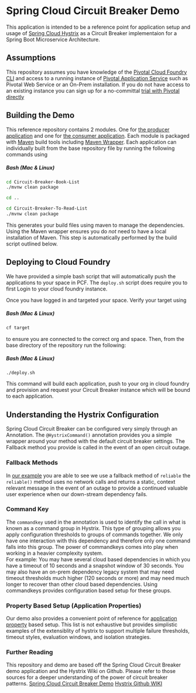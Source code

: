 # Spring Cloud Circuit Breaker Demo

This application is intended to be a reference point for application setup and usage
of [Spring Cloud Hystrix]() as a Circuit Breaker implementaion for a Spring Boot
Microservice Architecture.  

## Assumptions
This repository assumes you have knowledge of the [Pivotal Cloud Foundry CLI]() and 
access to a running instance of [Pivotal Application Service]() such as Pivotal Web
Service or an On-Prem installation. If you do not have access to an existing instance
you can sign up for a no-committal [trial with Pivotal directly]()

## Building the Demo
This reference repository contains 2 modules.  One for [the producer application](Circuit-Breaker-Book-List)
and one for [the consumer application](Circuit-Breaker-To-Read-List).  Each module is
packaged with [Maven]() build tools including [Maven Wrapper](). Each application can
individually built from the base repository file by running the following commands using 

##### Bash (Mac & Linux) 
```bash
cd Circuit-Breaker-Book-List
./mvnw clean package

cd ..

cd Circuit-Breaker-To-Read-List
./mvnw clean package
```

This generates your build files using maven to manage the dependencies.  Using the Maven
wrapper ensures you do *not* need to have a local installation of Maven. This step is 
automatically performed by the build script outlined below.

## Deploying to Cloud Foundry
We have provided a simple bash script that will automatically push the applications to
your space in PCF.  The `deploy.sh` script does require you to first Login to
your cloud foundry instance.  

Once you have logged in and targeted your space.  Verify your target using 

##### Bash (Mac & Linux)
```bash
cf target
```
to ensure you are connected to the correct org and space. Then, from the base directory 
of the repository run the following:

##### Bash (Mac & Linux)
```bash
./deploy.sh
```

This command will build each application, push to your org in cloud foundry and provision
and request your Circuit Breaker instance which will be bound to each application.

## Understanding the Hystrix Configuration
Spring Cloud Circuit Breaker can be configured very simply through an Annotation.  The 
`@HystrixCommand()` annotation provides you a simple wrapper around your method with the
default circuit breaker settings.  The Fallback method you provide is called in the event
of an open circuit outage.  

### Fallback Methods
In [our example](BookService.java)
you are able to see we use a fallback method of `reliable`  the `reliable()` method uses no
network calls and returns a static, context relevant message in the event of an outage
to provide a continued valuable user experience when our down-stream dependency
fails. 

### Command Key
The `commandkey` used in the annotation is used to identify the call in what is known as a 
command group in Hystrix.  This type of grouping allows you apply configuration thresholds
to groups of commands together.  We only have one interaction with this dependency and therefore
only one command falls into this group.  The power of commandkeys comes into play when working
in a heavier complexity system.  
For example: You may have several cloud based dependencies in which you have
a timeout of 10 seconds and a snapshot window of 30 seconds.  You may also have an on-prem 
dependency legacy system that may need timeout thresholds much higher (120 seconds or more)
and may need much longer to recover than other cloud based dependencies. Using commandkeys
provides configuration based setup for these groups.

### Property Based Setup (Application Properties)
Our demo also provides a convenient point of reference for [application property](Circuit-Breaker-Lunch-N-Learn/Circuit-Breaker-To-Read-List/src/main/resources/application.yml) 
based setup.  This list is not exhaustive but provides simplistic examples of the extensiblity
of hystrix to support multiple failure thresholds, timeout styles, evaluation windows, and isolation strategies.


### Further Reading 
This repository and demo are based off the Spring Cloud Circuit Breaker demo application and the 
Hystrix Wiki on Github. Please refer to those sources for a deeper understanding of the power of 
circuit breaker patterns. 
[Spring Cloud Circuit Breaker Demo]()
[Hystrix Github WIKI]()